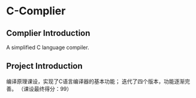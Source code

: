 # C-Complier

## Complier Introduction
A simplified C language compiler.

## Project Introduction
编译原理课设，实现了C语言编译器的基本功能；
迭代了四个版本，功能逐渐完善。
（课设最终得分：99）

